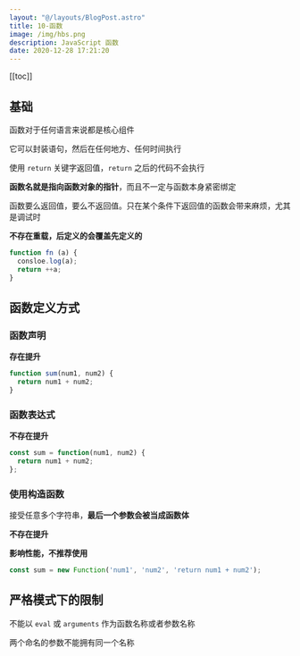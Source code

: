 ```yaml
---
layout: "@/layouts/BlogPost.astro"
title: 10-函数
image: /img/hbs.png
description: JavaScript 函数
date: 2020-12-28 17:21:20
---
```


[[toc]]

## 基础

函数对于任何语言来说都是核心组件

它可以封装语句，然后在任何地方、任何时间执行

使用 `return` 关键字返回值，`return` 之后的代码不会执行

**函数名就是指向函数对象的指针**，而且不一定与函数本身紧密绑定

函数要么返回值，要么不返回值。只在某个条件下返回值的函数会带来麻烦，尤其是调试时

**不存在重载，后定义的会覆盖先定义的**

```js
function fn (a) {
  consloe.log(a);
  return ++a;
}
```

## 函数定义方式

### 函数声明

**存在提升**

```js
function sum(num1, num2) {
  return num1 + num2;
}
```

### 函数表达式

**不存在提升**

```js
const sum = function(num1, num2) {
  return num1 + num2;
};
```

### 使用构造函数

接受任意多个字符串，**最后一个参数会被当成函数体**

**不存在提升**

**影响性能，不推荐使用**

```js
const sum = new Function('num1', 'num2', 'return num1 + num2');
```



## 严格模式下的限制

不能以 `eval` 或 `arguments` 作为函数名称或者参数名称

两个命名的参数不能拥有同一个名称